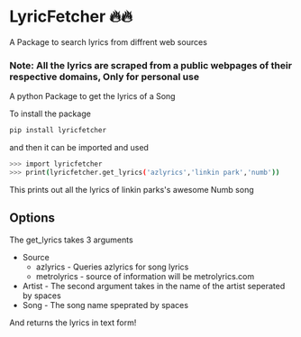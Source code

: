 # LyricFetcher 🔥🔥

A Package to search lyrics from diffrent web sources

### Note: All the lyrics are scraped from a public webpages of their respective domains, Only for personal use

A python Package to get the lyrics of a Song

To install the package

```bash
pip install lyricfetcher
```

and then it can be imported and used

```bash
>>> import lyricfetcher
>>> print(lyricfetcher.get_lyrics('azlyrics','linkin park','numb'))
```

This prints out all the lyrics of linkin parks's awesome Numb song

## Options
The get_lyrics takes 3 arguments
+ Source
  + azlyrics - Queries azlyrics for song lyrics
  + metrolyrics - source of information will be metrolyrics.com
+ Artist - The second argument takes in the name of the artist seperated by spaces
+ Song - The song name speprated by spaces

And returns the lyrics in text form!
